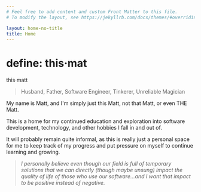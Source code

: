 ```yaml
---
# Feel free to add content and custom Front Matter to this file.
# To modify the layout, see https://jekyllrb.com/docs/themes/#overriding-theme-defaults

layout: home-no-title
title: Home
---
```


# define: this·mat

this·matt
>Husband, Father, Software Engineer, Tinkerer, Unreliable Magician

My name is Matt, and I'm simply just this Matt, not that Matt, or even THE Matt.

This is a home for my continued education and exploration into software development, technology, and other hobbies I fall in and out of.

It will probably remain quite informal, as this is really just a personal space for me to keep track of my progress and put pressure on myself to continue learning and growing.

>*I personally believe even though our field is full of temporary solutions that we can directly (though maybe unsung) impact the quality of life of those who use our software...and I want that impact to be positive instead of negative.*

